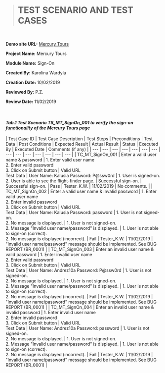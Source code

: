 > # **TEST SCENARIO AND TEST CASES**

&nbsp;

**Demo site URL:** [Mercury Tours](http://newtours.demoaut.com/mercurywelcome.php)

**Project Name:** Mercury Tours

**Module Name:** Sign-On

**Created By:** Karolina Wardyla

**Creation Date:** 10/02/2019

**Reviewed By:** P.Z.

**Review Date:** 11/02/2019

&nbsp;

#### _Tab.1 Test Scenario TS_MT_SignOn_001 to verify the sign-on functionality of the Mercury Tours page_

| Test Case ID | Test Case Description | Test Steps | Preconditions | Test Data | Post Conditions | Expected Result | Actual Result | Status | Executed By | Executed Date | Comments (if any) |
| --- | --- | --- | --- | --- | --- | --- | --- | --- | --- | --- | --- | --- | --- |
| TC_MT_SignOn_001 | Enter a valid user name & password | 1. Enter valid user name <br/> 2. Enter valid password <br/> 3. Click on Submit button | Valid URL <br/> Test Data | User Name: Kalusia Password: P@ssw0rd | 1. User is signed-on. <br/> 2. User is able to see the flight-finder page. | Successful sign-on. | Successful sign-on. | Pass | Tester_K.W. | 11/02/2019 | No comments. |
| TC_MT_SignOn_002 | Enter a valid user name & invalid password | 1. Enter valid user name <br/> 2. Enter invalid password <br/> 3. Click on Submit button | Valid URL <br/> Test Data | User Name: Kalusia Password: password | 1. User is not signed-on. <br/> 2. No message is displayed. | 1. User is not signed-on. <br/> 2. Message "Invalid user name/password" is displayed. | 1. User is not able to sign-on (correct). <br/> 2. No message is displayed (incorrect). | Fail | Tester_K.W. | 11/02/2019 | "Invalid user name/password" message should be implemented. See BUG REPORT (BR_0001) |
| TC_MT_SignOn_003 | Enter an invalid user name & valid password | 1. Enter invalid user name <br/> 2. Enter valid password <br/> 3. Click on Submit button | Valid URL <br/> Test Data | User Name: Andrez10a Password: P@ssw0rd | 1. User is not signed-on. <br/> 2. No message is displayed. | 1. User is not signed-on. <br/> 2. Message "Invalid user name/password" is displayed. | 1. User is not able to sign-on (correct). <br/> 2. No message is displayed (incorrect). | Fail | Tester_K.W. | 11/02/2019 | "Invalid user name/password" message should be implemented. See BUG REPORT (BR_0001) |
| TC_MT_SignOn_004 | Enter an invalid user name & invalid password | 1. Enter invalid user name <br/> 2. Enter invalid password <br/> 3. Click on Submit button | Valid URL <br/> Test Data | User Name: Andrez10a Password: password | 1. User is not signed-on. <br/> 2. No message is displayed. | 1. User is not signed-on. <br/> 2. Message "Invalid user name/password" is displayed. | 1. User is not able to sign-on (correct). <br/> 2. No message is displayed (incorrect). | Fail | Tester_K.W. | 11/02/2019 | "Invalid user name/password" message should be implemented. See BUG REPORT (BR_0001) |                                             